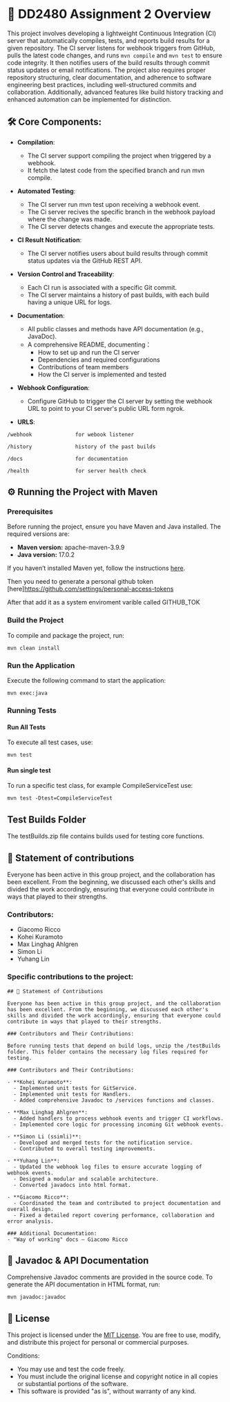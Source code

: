 
# 🚀 DD2480 Assignment 2 Overview

This project involves developing a lightweight Continuous Integration (CI) server that automatically compiles, tests, and reports build results for a given repository. The CI server listens for webhook triggers from GitHub, pulls the latest code changes, and runs `mvn compile` and `mvn test` to ensure code integrity. It then notifies users of the build results through commit status updates or email notifications. The project also requires proper repository structuring, clear documentation, and adherence to software engineering best practices, including well-structured commits and collaboration. Additionally, advanced features like build history tracking and enhanced automation can be implemented for distinction.

## 🛠️ Core Components:

- **Compilation**:

  - The CI server support compiling the project when triggered by a webhook.
  - It fetch the latest code from the specified branch and run mvn compile.

- **Automated Testing**:

  - The CI server run mvn test upon receiving a webhook event.
  - The Ci server recives the specific branch in the webhook payload where the change was made.
  - The CI server detects changes and execute the appropriate tests.

- **CI Result Notification**:

  - The CI server notifies users about build results through commit status updates via the GitHub REST API.

- **Version Control and Traceability**:

  - Each CI run is associated with a specific Git commit.
  - The CI server maintains a history of past builds, with each build having a unique URL for logs.

- **Documentation**:

  - All public classes and methods have API documentation (e.g., JavaDoc).
  - A comprehensive README, documenting：
    - How to set up and run the CI server
    - Dependencies and required configurations
    - Contributions of team members
    - How the CI server is implemented and tested

- **Webhook Configuration**:

  - Configure GitHub to trigger the CI server by setting the webhook URL to point to your CI server's public URL form ngrok.

- **URLS**:

```console
/webhook              for webook listener
```

```console
/history              history of the past builds
```

```console
/docs                 for documentation
```

```console
/health               for server health check
```

## ⚙️ Running the Project with Maven

### Prerequisites

Before running the project, ensure you have Maven and Java installed. The required versions are:

- **Maven version:** apache-maven-3.9.9
- **Java version:** 17.0.2

If you haven’t installed Maven yet, follow the instructions [here](https://maven.apache.org/install.html).

Then you need to generate a personal github token [here]https://github.com/settings/personal-access-tokens

After that add it as a system enviroment varible called GITHUB_TOK
### Build the Project

To compile and package the project, run:

```console
mvn clean install
```

### Run the Application

Execute the following command to start the application:

```console
mvn exec:java
```

### Running Tests

#### Run All Tests

To execute all test cases, use:

```console
mvn test
```

#### Run single test

To run a specific test class, for example CompileServiceTest use:

```console
mvn test -Dtest=CompileServiceTest
```

## Test Builds Folder

The testBuilds.zip file contains builds used for testing core functions.

## 🤝 Statement of contributions

Everyone has been active in this group project, and the collaboration has been excellent. From the beginning, we discussed each other's skills and divided the work accordingly, ensuring that everyone could contribute in ways that played to their strengths.

### Contributors:

- Giacomo Ricco
- Kohei Kuramoto
- Max Linghag Ahlgren
- Simon Li
- Yuhang Lin

### Specific contributions to the project:

```console
## 🤝 Statement of Contributions

Everyone has been active in this group project, and the collaboration has been excellent. From the beginning, we discussed each other's skills and divided the work accordingly, ensuring that everyone could contribute in ways that played to their strengths.

### Contributors and Their Contributions:

Before running tests that depend on build logs, unzip the /testBuilds folder. This folder contains the necessary log files required for testing.

### Contributors and Their Contributions:

- **Kohei Kuramoto**:
  - Implemented unit tests for GitService.
  - Implemented unit tests for Handlers.
  - Added comprehensive Javadoc to /services functions and classes.

- **Max Linghag Ahlgren**:
  - Added handlers to process webhook events and trigger CI workflows.
  - Implemented core logic for processing incoming Git webhook events.

- **Simon Li (ssimli)**:
  - Developed and merged tests for the notification service.
  - Contributed to overall testing improvements.

- **Yuhang Lin**:
  - Updated the webhook log files to ensure accurate logging of webhook events.
  - Designed a modular and scalable architecture.
  - Converted javadocs into html format.

- **Giacomo Ricco**:
  - Coordinated the team and contributed to project documentation and overall design.
  - Fixed a detailed report covering performance, collaboration and error analysis.

### Additional Documentation:
- "Way of working" docs – Giacomo Ricco

```

## 📜 Javadoc & API Documentation

Comprehensive Javadoc comments are provided in the source code.
To generate the API documentation in HTML format, run:

```console
mvn javadoc:javadoc
```

## 📜 License

This project is licensed under the [MIT License](https://en.wikipedia.org/wiki/MIT_License). You are free to use, modify, and distribute this project for personal or commercial purposes.

Conditions:

- You may use and test the code freely.
- You must include the original license and copyright notice in all copies or substantial portions of the software.
- This software is provided "as is", without warranty of any kind.
